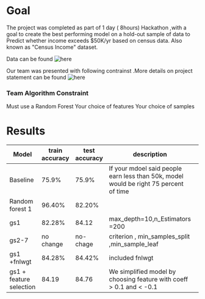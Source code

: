 
# Goal

The project was completed as part of 1 day ( 8hours) Hackathon ,with a goal to create the best performing model on a hold-out 
sample of data to Predict whether income exceeds $50K/yr based on census data. Also known as "Census Income" dataset.

Data can be found ![here](https://archive.ics.uci.edu/ml/datasets/adult) 

Our team was  presented with following contrainst .More details on project statement can be found ![here](https://git.generalassemb.ly/mzavar/Hackathon-Good-Fast-Cheap)
### Team Algorithm Constraint
Must use a Random Forest
Your choice of features
Your choice of samples

#



# Results

| Model  | train accuracy  | test accuracy|  description  |  |
|---|---|---|---|---|
| Baseline  |75.9%   |75.9%  |If your mdoel said people earn less than 50k, model would be right 75 percent of time  |   |   |
| Random forest 1  | 96.40%  | 82.20%  |   |   |
|  gs1 | 82.28%  |  84.12 |max_depth=10,n_Estimators =200  |
|gs2-7 | no change | no-chage | criterion , min_samples_split ,min_sample_leaf |
|gs1 +fnlwgt| 84.28% | 84.42% | included fnlwgt
|gs1 + feature selection| 84.19 | 84.76 | We simplified model by choosing feature with coeff > 0.1 and < -0.1
